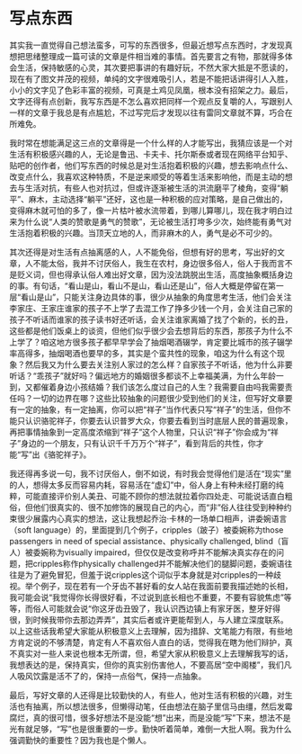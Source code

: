 # 写点东西
其实我一直觉得自己想法蛮多，可写的东西很多，但最近想写点东西时，才发现真想把思绪整理成一篇可读的文章是件相当难的事情。首先要言之有物，那就得多体会生活，保持敏感的心灵，其次要把事讲的有趣好玩，不然大家大抵是不愿读的，现在有了图文并茂的视频，单纯的文字很难吸引人，若是不能把话讲得引人入胜，小小的文字见了色彩丰富的视频，可真是土鸡见凤凰，根本没有招架之力。最后，文字还得有点创新，我写东西是不怎么喜欢把同样一个观点反复嚼的人，写跟别人一样的文章于我总是有点尴尬，不过写完后才发现以往有雷同文章就不算，巧合在所难免。<br>

我时常在想能满足这三点的文章得是一个什么样的人才能写出，我猜应该是一个对生活有积极感兴趣的人，无论是鲁迅、卡夫卡、托尔斯泰或者现在网络平台知乎、贴吧的创作者，他们写东西的时候总是对生活抱着积极的兴趣，想去影响点什么、改变点什么，我喜欢这种特质，不是逆来顺受的等着生活来影响他，而是主动的想去与生活对抗，有些人也对抗过，但或许逐渐被生活的洪流磨平了棱角，变得“躺平”、麻木，主动选择“躺平”还好，这也是一种积极的应对策略，是自己做出的，变得麻木就可怕的多了，像一片枯叶被水流带着，到哪儿算哪儿，现在我才明白过来为什么说“人类的赞歌是勇气的赞歌”，无论被生活打垮多少次，始终能有勇气对生活抱着积极的兴趣。当顶天立地的人，而非麻木的人，勇气是必不可少的。<br>

其次还得是对生活有点抽离感的人，人不能免俗，但想有好的思考，写出好的文章，人不能太俗，我并不讨厌俗人，我生在农村，身边很多俗人，俗人于我而言不是贬义词，但也得承认俗人难出好文章，因为没法跳脱出生活，高度抽象概括身边的事。有句话，“看山是山，看山不是山，看山还是山”，俗人大概是停留在第一层“看山是山”，只能关注身边具体的事，很少从抽象的角度思考生活，他们会关注李家庄、王家庄谁家的孩子不上学了去混工作了挣多少钱一个月，会关注自己家的孩子不听话而谁家的孩子读书好还听话，会关注谁家离婚了找了个新的，长的丑，这些都是他们饭桌上的谈资，但他们似乎很少会去想背后的东西，那孩子为什么不上学了？咱这地方很多孩子都早早学会了抽烟喝酒辍学，肯定要比城市的孩子辍学率高得多，抽烟喝酒也要早的多，其实是个蛮共性的现象，咱这为什么有这个现象？然后我又为什么要去关注别人家过的怎么样？自家孩子不听话，他为什么非要听话？“乖孩子”就好吗？偏远地方的婚姻很多都谈不上幸福美满，为什么年龄一到，又都催着身边小孩结婚？我们该怎么度过自己的人生？我需要自由吗我需要责任吗？一切的边界在哪？这些比较抽象的问题很少受到他们的关注，但写好文章要有一定的抽象，有一定抽离，你可以把“祥子”当作代表只写“祥子”的生活，但你不能只认识骆驼祥子，你要去认识普罗大众，你要去看到当时底层人民的普遍现象，再把事情抽象到一定高度浓缩到“祥子”这个人物里，只认识“祥子”你会成为“祥子”身边的一个朋友，只有认识千千万万个“祥子”，看到背后的共性，你才能“写”出《骆驼祥子》。<br>

我还得再多说一句，我不讨厌俗人，倒不如说，有时我会觉得他们是活在“现实”里的人，想得太多反而容易内耗，容易活在“虚幻”中，俗人身上有种未经打磨的纯粹，可能直接评价别人美丑、可能不顾你的想法就拉着你四处走、可能说话直白粗俗，但他们很真实的、很不加修饰的展现自己的内心，而“非”俗人往往受到种种约束很少展露内心真实的想法，这让我想起乔治·卡林的一场单口相声，讲委婉语言（soft language）的，里面提到几个例子，cripples（跛子）被委婉称为those passengers in need of special assistance、physically challenged, blind（盲人）被委婉称为visually impaired，但仅仅是改变称呼并不能解决真实存在的问题，把cripples称作physically challenged并不能解决他们的腿脚问题，委婉语往往是为了避免冒犯，但羞于说cripples这个词似乎本身就是对cripples的一种歧视。举个例子，现在若有一个牙齿不甚好看的女人站在我面前要我描述她的长相，我可能会说“我觉得你长得很好看，不过说到底长相也不重要，不要有容貌焦虑”等等，而俗人可能就会说“你这牙齿丑毁了，我认识西边镇上有家牙医，整牙好得很，到时候我带你去那边弄弄”，其实后者或许更能帮到人，与人建立深度联系。以上这些话我希望大家能从积极意义上去理解，因为措辞、文笔能力有限，有些地方肯定说的不够清楚，肯定有人不喜欢俗人直白的话，觉得我在瞎为他们辩护，真不真实对一些人来说也根本无所谓，但，希望大家从积极意义上去理解我写的话，我想表达的是，保持真实，但你的真实别伤害他人，不要高居“空中阁楼”，我们凡人吸风饮露是活不了的，保持一点俗气，保持一点抽象。<br>

最后，写好文章的人还得是比较勤快的人，有些人，他对生活有积极的兴趣，对生活也有抽离，所以想法很多，但懒得动笔，任由想法在脑子里信马由缰，然后发霉腐烂，真的很可惜，很多好想法不是没能“想”出来，而是没能“写”下来，想法不是光有就足够，“写”也是很重要的一步。勤快听着简单，难倒一大批人啊。我为什么强调勤快的重要性？因为我也是个懒人。